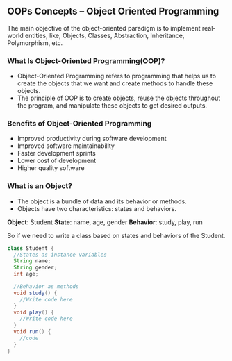 
## OOPs Concepts – Object Oriented Programming

The main objective of the object-oriented paradigm is to implement real-world entities, like, Objects, Classes, Abstraction, Inheritance, Polymorphism, etc.


### What Is Object-Oriented Programming(OOP)?
* Object-Oriented Programming refers to programming that helps us to create the objects that we want and create methods to handle these objects. 
* The principle of OOP is to create objects, reuse the objects throughout the program, and manipulate these objects to get desired outputs.


### Benefits of Object-Oriented Programming

* Improved productivity during software development
* Improved software maintainability
* Faster development sprints
* Lower cost of development
* Higher quality software


### What is an Object?

* The object is a bundle of data and its behavior or methods. 
* Objects have two characteristics: states and behaviors.

**Object**: Student
**State**: name, age, gender
**Behavior**: study, play, run

So if we need to write a class based on states and behaviors of the Student. 


```java
class Student {
  //States as instance variables
  String name;
  String gender;
  int age;

  //Behavior as methods
  void study() {
    //Write code here
  }
  void play() {
    //Write code here
  }
  void run() {
    //code
  }
}
```
